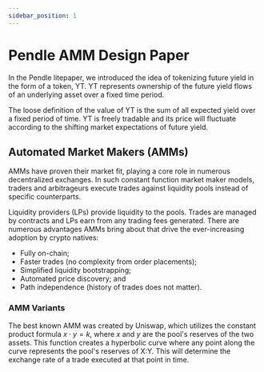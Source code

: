 ```yaml
---
sidebar_position: 1
---
```


# Pendle AMM Design Paper

In the Pendle litepaper, we introduced the idea of tokenizing future yield in the form of a token, YT. YT represents ownership of the future yield flows of an underlying asset over a fixed time period.

The loose definition of the value of YT is the sum of all expected yield over a fixed period of time. YT is freely tradable and its price will fluctuate according to the shifting market expectations of future yield.


## Automated Market Makers (AMMs)

AMMs have proven their market fit, playing a core role in numerous decentralized exchanges.  In such constant function market maker models, traders and arbitrageurs execute trades against liquidity pools instead of specific counterparts.

Liquidity providers (LPs) provide liquidity to the pools. Trades are managed by contracts and LPs earn from any trading fees generated.
There are numerous advantages AMMs bring about that drive the ever-increasing adoption by crypto natives:

* Fully on-chain;
* Faster trades (no complexity from order placements);
* Simplified liquidity bootstrapping;
* Automated price discovery; and
* Path independence (history of trades does not matter).

### AMM Variants

The best known AMM was created by Uniswap, which utilizes the constant product formula $x \cdot y = k$, where $x$ and $y$ are the pool's reserves of the two assets. This function creates a hyperbolic curve where any point along the curve represents the pool's reserves of X:Y. This will determine the exchange rate of a trade executed at that point in time.
